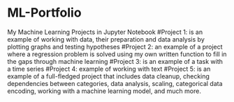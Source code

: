 # ML-Portfolio
My Machine Learning Projects in Jupyter Notebook
#Project 1: is an example of working with data, their preparation and data analysis by plotting graphs and testing hypotheses 
#Project 2: an example of a project where a regression problem is solved using my own written function to fill in the gaps through machine learning 
#Project 3: is an example of a task with a time series
#Project 4: example of working with text 
#Project 5: is an example of a full-fledged project that includes data cleanup, checking dependencies between categories, data analysis, scaling, categorical data encoding, working with a machine learning model, and much more.
